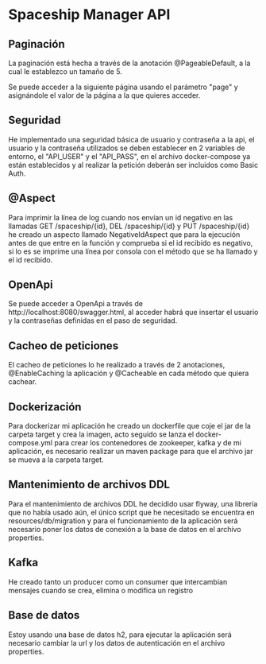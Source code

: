 # Spaceship Manager API

## Paginación
La paginación está hecha a través de la anotación @PageableDefault, a la cual le establezco un tamaño de 5.

Se puede acceder a la siguiente página usando el parámetro "page" y asignándole el valor de la página a la que quieres acceder.

## Seguridad
He implementado una seguridad básica de usuario y contraseña a la api, el usuario y la contraseña utilizados se deben establecer en 2 variables de entorno, el "API_USER" y el "API_PASS", en el archivo docker-compose ya están establecidos y al realizar la petición deberán ser incluidos como Basic Auth.

## @Aspect 
Para imprimir la línea de log cuando nos envían un id negativo en las llamadas GET /spaceship/{id}, DEL /spaceship/{id} y PUT /spaceship/{id} he creado un aspecto llamado NegativeIdAspect que para la ejecución antes de que entre en la función y comprueba si el id recibido es negativo, si lo es se imprime una línea por consola con el método que se ha llamado y el id recibido.

## OpenApi 
Se puede acceder a OpenApi a través de http://localhost:8080/swagger.html, al acceder habrá que insertar el usuario y la contraseñas definidas en el paso de seguridad.

## Cacheo de peticiones
El cacheo de peticiones lo he realizado a través de 2 anotaciones, @EnableCaching la aplicación y @Cacheable en cada método que quiera cachear.

## Dockerización
Para dockerizar mi aplicación he creado un dockerfile que coje el jar de la carpeta target y crea la imagen, acto seguido se lanza el docker-compose.yml para crear los contenedores de zookeeper, kafka y de mi aplicación, es necesario realizar un maven package para que el archivo jar se mueva a la carpeta target.

## Mantenimiento de archivos DDL
Para el mantenimiento de archivos DDL he decidido usar flyway, una librería que no había usado aún, el único script que he necesitado se encuentra en resources/db/migration y para el funcionamiento de la aplicación será necesario poner los datos de conexión a la base de datos en el archivo properties.

## Kafka
He creado tanto un producer como un consumer que intercambian mensajes cuando se crea, elimina o modifica un registro

## Base de datos
Estoy usando una base de datos h2, para ejecutar la aplicación será necesario cambiar la url y los datos de autenticación en el archivo properties.